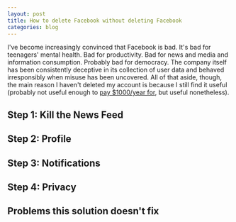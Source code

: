 ```yaml
---
layout: post
title: How to delete Facebook without deleting Facebook
categories: blog
---
```


I've become increasingly convinced that Facebook is bad. It's bad for teenagers' mental health. Bad for productivity. Bad for news and media and information consumption. Probably bad for democracy. The company itself has been consistently deceptive in its collection of user data and behaved irresponsibly when misuse has been uncovered. All of that aside, though, the main reason I haven't deleted my account is because I still find it useful (probably not useful enough to [pay $1000/year for](), but useful nonetheless). 


## Step 1: Kill the News Feed


## Step 2: Profile


## Step 3: Notifications


## Step 4: Privacy


## Problems this solution doesn't fix
